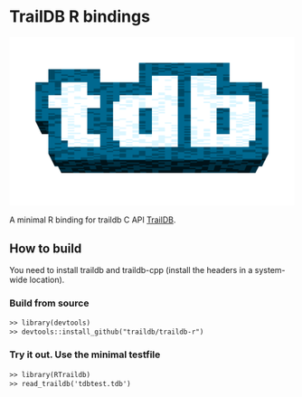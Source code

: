 TrailDB R bindings
========================

![TrailDB logo](traildb_logo_512.png?raw=true)

A minimal R binding for traildb C API [TrailDB](http://traildb.io/).

How to build
------------

You need to install traildb and traildb-cpp (install the headers in a system-wide location). 



### Build from source

    >> library(devtools)
    >> devtools::install_github("traildb/traildb-r")


### Try it out. Use the minimal testfile   

    >> library(RTraildb)
    >> read_traildb('tdbtest.tdb')
